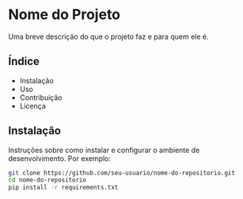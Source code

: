 # Nome do Projeto

Uma breve descrição do que o projeto faz e para quem ele é.

## Índice

- Instalação
- Uso
- Contribuição
- Licença

## Instalação

Instruções sobre como instalar e configurar o ambiente de desenvolvimento. Por exemplo:

```bash
git clone https://github.com/seu-usuario/nome-do-repositorio.git
cd nome-do-repositorio
pip install -r requirements.txt